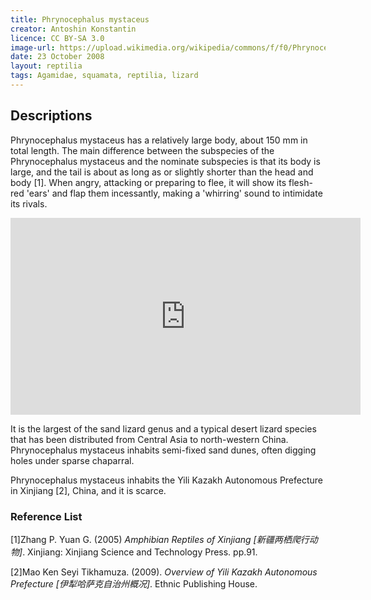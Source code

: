 ```yaml
---
title: Phrynocephalus mystaceus
creator: Antoshin Konstantin
licence: CC BY-SA 3.0
image-url: https://upload.wikimedia.org/wikipedia/commons/f/f0/Phrynocephalus_mystaceus.jpg
date: 23 October 2008
layout: reptilia
tags: Agamidae, squamata, reptilia, lizard 
---
```

## Descriptions

Phrynocephalus mystaceus has a relatively large body, about 150 mm in total length. The main difference between the subspecies of the Phrynocephalus mystaceus and the nominate subspecies is that its body is large, and the tail is about as long as or slightly shorter than the head and body [1]. When angry, attacking or preparing to flee, it will show its flesh-red 'ears' and flap them incessantly, making a 'whirring' sound to intimidate its rivals.

<iframe class="video" width="560" height="315" src="https://www.youtube.com/embed/tVSmADu8iN8" title="YouTube video player" frameborder="0" allow="accelerometer; autoplay; clipboard-write; encrypted-media; gyroscope; picture-in-picture" allowfullscreen></iframe>

It is the largest of the sand lizard genus and a typical desert lizard species that has been distributed from Central Asia to north-western China. Phrynocephalus mystaceus inhabits semi-fixed sand dunes, often digging holes under sparse chaparral.

Phrynocephalus mystaceus inhabits the Yili Kazakh Autonomous Prefecture in Xinjiang [2], China, and it is scarce.


### Reference List
[1]Zhang P. Yuan G. (2005) _Amphibian Reptiles of Xinjiang [新疆两栖爬行动物]_. Xinjiang: Xinjiang Science and Technology Press. pp.91.

[2]Mao Ken Seyi Tikhamuza. (2009). _Overview of Yili Kazakh Autonomous Prefecture [伊犁哈萨克自治州概况]_. Ethnic Publishing House. 


